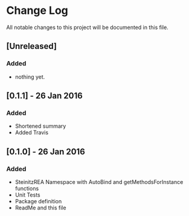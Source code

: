 # Change Log
All notable changes to this project will be documented in this file.

## [Unreleased]
### Added
- nothing yet.

## [0.1.1] - 26 Jan 2016
### Added
- Shortened summary
- Added Travis

## [0.1.0] - 26 Jan 2016
### Added
- SteinitzREA Namespace with AutoBind and getMethodsForInstance functions
- Unit Tests
- Package definition
- ReadMe and this file